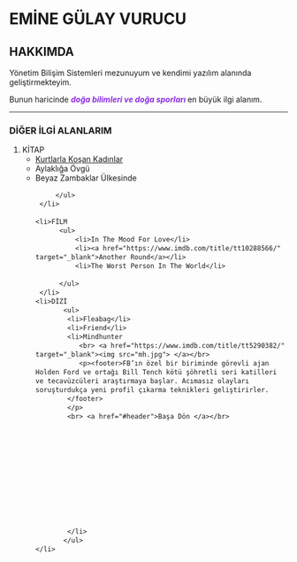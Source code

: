 <!-- AD-SOYAD BİLGİSİ YAZINIZ-->
<h1> EMİNE GÜLAY VURUCU</h1>

<h2 id="header">HAKKIMDA</h2>
<!-- Kişisel Bilgi ve İlgi Alanları Yazılabilir -->
<p>Yönetim Bilişim Sistemleri mezunuyum ve kendimi yazılım alanında geliştirmekteyim.</p>
<p>Bunun haricinde <span style="color:blueviolet "><em><strong>doğa bilimleri ve doğa sporları </strong></em></span>en büyük ilgi alanım.</p> 
</a>
<hr></hr>
<h3>DİĞER İLGİ ALANLARIM</h3>
 <ol>
    <li>KİTAP
         <ul>
              <li><a href="https://www.goodreads.com/book/show/18276483-kurtlarla-ko-an-kad-nlar?from_search=true&from_srp=true&qid=6dOHwX6smU&rank=1" target="_blank">Kurtlarla Koşan Kadınlar</a></li>
              <li>Aylaklığa Övgü</li>
              <li>Beyaz Zambaklar Ülkesinde</li>

         </ul>
     </li>

    <li>FİLM
          <ul>
              <li>In The Mood For Love</li>
              <li><a href="https://www.imdb.com/title/tt10288566/" target="_blank">Another Round</a></li>
              <li>The Worst Person In The World</li>

          </ul>
     </li>
    <li>DİZİ
           <ul>
            <li>Fleabag</li>
            <li>Friend</li>
            <li>Mindhunter
               <br> <a href="https://www.imdb.com/title/tt5290382/" target="_blank"><img src="mh.jpg"> </a></br>
               <p><footer>FB’ın özel bir biriminde görevli ajan Holden Ford ve ortağı Bill Tench kötü şöhretli seri katilleri ve tecavüzcüleri araştırmaya başlar. Acımasız olayları soruşturdukça yeni profil çıkarma teknikleri geliştirirler. 
            </footer>
            </p>
            <br> <a href="#header">Başa Dön </a></br>
                

            
            








            </li>
           </ul>
    </li>

 </ol>
